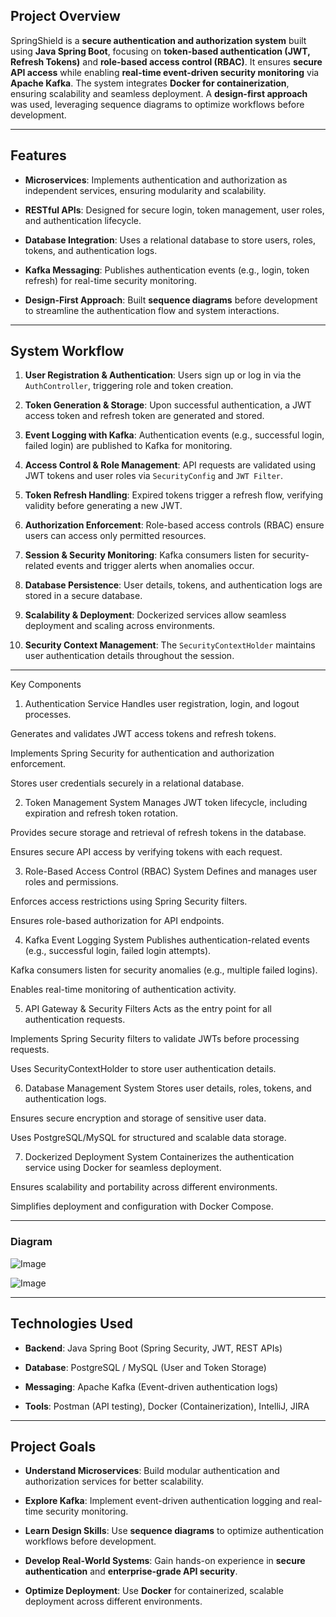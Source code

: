 ## **Project Overview**

SpringShield is a **secure authentication and authorization system** built using **Java Spring Boot**, focusing on **token-based authentication (JWT, Refresh Tokens)** and **role-based access control (RBAC)**. It ensures **secure API access** while enabling **real-time event-driven security monitoring** via **Apache Kafka**. The system integrates **Docker for containerization**, ensuring scalability and seamless deployment. A **design-first approach** was used, leveraging sequence diagrams to optimize workflows before development.

---

## **Features**

- **Microservices**: Implements authentication and authorization as independent services, ensuring modularity and scalability.
    
- **RESTful APIs**: Designed for secure login, token management, user roles, and authentication lifecycle.
    
- **Database Integration**: Uses a relational database to store users, roles, tokens, and authentication logs.
    
- **Kafka Messaging**: Publishes authentication events (e.g., login, token refresh) for real-time security monitoring.
    
- **Design-First Approach**: Built **sequence diagrams** before development to streamline the authentication flow and system interactions.
    

---

## **System Workflow**

1. **User Registration & Authentication**: Users sign up or log in via the `AuthController`, triggering role and token creation.
    
2. **Token Generation & Storage**: Upon successful authentication, a JWT access token and refresh token are generated and stored.
    
3. **Event Logging with Kafka**: Authentication events (e.g., successful login, failed login) are published to Kafka for monitoring.
    
4. **Access Control & Role Management**: API requests are validated using JWT tokens and user roles via `SecurityConfig` and `JWT Filter`.
    
5. **Token Refresh Handling**: Expired tokens trigger a refresh flow, verifying validity before generating a new JWT.
    
6. **Authorization Enforcement**: Role-based access controls (RBAC) ensure users can access only permitted resources.
    
7. **Session & Security Monitoring**: Kafka consumers listen for security-related events and trigger alerts when anomalies occur.
    
8. **Database Persistence**: User details, tokens, and authentication logs are stored in a secure database.
    
9. **Scalability & Deployment**: Dockerized services allow seamless deployment and scaling across environments.
    
10. **Security Context Management**: The `SecurityContextHolder` maintains user authentication details throughout the session.
    

---
Key Components
1. Authentication Service
Handles user registration, login, and logout processes.

Generates and validates JWT access tokens and refresh tokens.

Implements Spring Security for authentication and authorization enforcement.

Stores user credentials securely in a relational database.

2. Token Management System
Manages JWT token lifecycle, including expiration and refresh token rotation.

Provides secure storage and retrieval of refresh tokens in the database.

Ensures secure API access by verifying tokens with each request.

3. Role-Based Access Control (RBAC) System
Defines and manages user roles and permissions.

Enforces access restrictions using Spring Security filters.

Ensures role-based authorization for API endpoints.

4. Kafka Event Logging System
Publishes authentication-related events (e.g., successful login, failed login attempts).

Kafka consumers listen for security anomalies (e.g., multiple failed logins).

Enables real-time monitoring of authentication activity.

5. API Gateway & Security Filters
Acts as the entry point for all authentication requests.

Implements Spring Security filters to validate JWTs before processing requests.

Uses SecurityContextHolder to store user authentication details.

6. Database Management System
Stores user details, roles, tokens, and authentication logs.

Ensures secure encryption and storage of sensitive user data.

Uses PostgreSQL/MySQL for structured and scalable data storage.

7. Dockerized Deployment System
Containerizes the authentication service using Docker for seamless deployment.

Ensures scalability and portability across different environments.

Simplifies deployment and configuration with Docker Compose.

---
### **Diagram**
![Image](https://github.com/user-attachments/assets/04c3773d-ad1e-4c5c-b444-10a7b5206d1f)

![Image](https://github.com/user-attachments/assets/3c816cac-1fe9-489d-a580-59225970f2fc)

---
## **Technologies Used**

- **Backend**: Java Spring Boot (Spring Security, JWT, REST APIs)
    
- **Database**: PostgreSQL / MySQL (User and Token Storage)
    
- **Messaging**: Apache Kafka (Event-driven authentication logs)
    
- **Tools**: Postman (API testing), Docker (Containerization), IntelliJ, JIRA
    

---

## **Project Goals**

- **Understand Microservices**: Build modular authentication and authorization services for better scalability.
    
- **Explore Kafka**: Implement event-driven authentication logging and real-time security monitoring.
    
- **Learn Design Skills**: Use **sequence diagrams** to optimize authentication workflows before development.
    
- **Develop Real-World Systems**: Gain hands-on experience in **secure authentication** and **enterprise-grade API security**.
    
- **Optimize Deployment**: Use **Docker** for containerized, scalable deployment across different environments.


